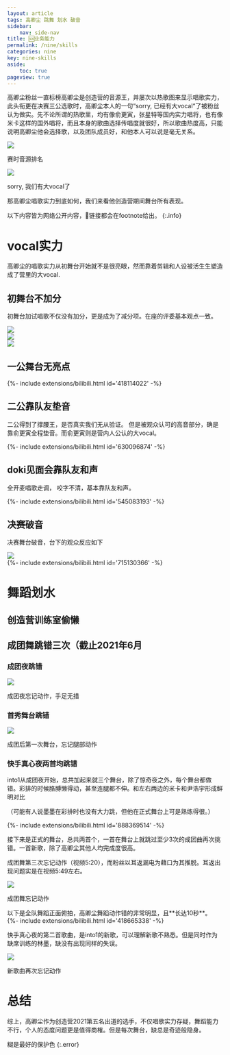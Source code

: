 ```yaml
---
layout: article
tags: 高卿尘 跳舞 划水 破音
sidebar: 
    nav: side-nav
title: 🆘业务能力
permalink: /nine/skills
categories: nine
key: nine-skills
aside:
    toc: true
pageview: true
---
```


高卿尘粉丝一直标榜高卿尘是创造营的音源王，并屡次以热歌图来显示唱歌实力，此头衔更在决赛三公选歌时，高卿尘本人的一句“sorry, 已经有大vocal“了被粉丝认为做实。先不论所谓的热歌里，均有像俞更寅，张星特等国内实力唱将，也有像米卡这样的国外唱将，而且本身的歌曲选择传唱度就很好，所以歌曲热度高，只能说明高卿尘他会选择歌，以及团队成员好，和他本人可以说是毫无关系。

<div class="card">
  <div class="card__image">
    <img class="image" src="../assets/images/nine/skills/songs-rank.png"/>
    <div class="overlay overlay--bottom">
      <p>赛时音源排名</p>
    </div>
  </div>
</div>
<div class="card">
  <div class="card__image">
    <img class="image" src="../assets/images/nine/skills/self-brag-vocal.png"/>
    <div class="overlay overlay--bottom">
      <p>sorry, 我们有大vocal了</p>
    </div>
  </div>
</div>

那高卿尘唱歌实力到底如何，我们来看他创造营期间舞台所有表现。

以下内容皆为网络公开内容，🔗链接都会在footnote给出。
{:.info}

# vocal实力
高卿尘的唱歌实力从初舞台开始就不是很亮眼，然而靠着剪辑和人设被活生生塑造成了营里的大vocal.
## 初舞台不加分
初舞台加试唱歌不仅没有加分，更是成为了减分项。在座的评委基本观点一致。
<div class="card">
  <div class="card__image">
    <img class="image" src="../assets/images/nine/skills/first-interview01.png"/>
  </div>
</div>
<div class="card">
  <div class="card__image">
    <img class="image" src="../assets/images/nine/skills/first-interview02.png"/>
  </div>
</div>
<div class="card">
  <div class="card__image">
    <img class="image" src="../assets/images/nine/skills/first-interview03.png"/>
  </div>
</div>

## 一公舞台无亮点

<div>{%- include extensions/bilibili.html id='418114022' -%}</div>

## 二公靠队友垫音

二公得到了撑腰王，是否真实我们无从验证。
但是被观众认可的高音部分，确是靠俞更寅全程垫音。而俞更寅则是营内人公认的大vocal。


<div>{%- include extensions/bilibili.html id='630096874' -%}</div>


## doki见面会靠队友和声

全开麦唱歌走调， 咬字不清，基本靠队友和声。

<div>{%- include extensions/bilibili.html id='545083193' -%}</div>


## 决赛破音

决赛舞台破音，台下的观众反应如下
<div class="card">
  <div class="card__image">
    <img class="image" src="../assets/images/nine/skills/audience-reaction.gif"/>
  </div>
</div>

<div>{%- include extensions/bilibili.html id='715130366' -%}</div>

# 舞蹈划水

## 创造营训练室偷懒

## 成团舞跳错三次（截止2021年6月

### 成团夜跳错

<div class="card">
  <div class="card__image">
    <img class="image" src="../assets/images/nine/skills/成团夜.gif"/>
    <div class="overlay overlay--bottom">
      <p>成团夜忘记动作，手足无措</p>
    </div>
  </div>
</div>

### 首秀舞台跳错

<div class="card">
  <div class="card__image">
    <img class="image" src="../assets/images/nine/skills/薇雅舞台.gif"/>
    <div class="overlay overlay--bottom">
      <p>成团后第一次舞台，忘记腿部动作</p>
    </div>
  </div>
</div>

### 快手真心夜两首均跳错


into1从成团夜开始，总共加起来就三个舞台，除了惊奇夜之外，每个舞台都做错。彩排的时候胳膊懒得动，甚至连腿都不伸。和左右两边的米卡和尹浩宇形成鲜明对比

（可能有人说墨墨在彩排时也没有大力跳，但他在正式舞台上可是熟练得很。）

<div>{%- include extensions/bilibili.html id='888369514' -%}</div>

接下来是正式的舞台，总共两首个，一首在舞台上就跳过至少3次的成团曲再次挑错。一首新歌，除了高卿尘其他人均完成度很高。

成团舞第三次忘记动作（视频5:20），而粉丝以耳返漏电为藉口为其推脱。耳返出现问题实是在视频5:49左右。
<div class="card">
  <div class="card__image">
    <img class="image" src="../assets/images/nine/skills/快手真心夜.gif"/>
    <div class="overlay overlay--bottom">
      <p>成团舞忘记动作</p>
    </div>
  </div>

</div>
以下是全队舞蹈正面俯拍，高卿尘舞蹈动作错的非常明显，且**长达10秒**。

<div>{%- include extensions/bilibili.html id='418665338' -%}</div>

快手真心夜的第二首歌曲，是into1的新歌，可以理解新歌不熟悉。但是同时作为缺席训练的林墨，缺没有出现同样的失误。

<div class="card">
  <div class="card__image">
    <img class="image" src="../assets/images/nine/skills/山河令忘记动作.gif"/>
    <div class="overlay overlay--bottom">
      <p>新歌曲再次忘记动作</p>
    </div>
  </div>
</div>


# 总结

综上，高卿尘作为创造营2021第五名出道的选手，不仅唱歌实力存疑，舞蹈能力不行，个人的态度问题更是值得商榷。但是每次舞台，缺总是奇迹般隐身。

糊是最好的保护色
{:.error}